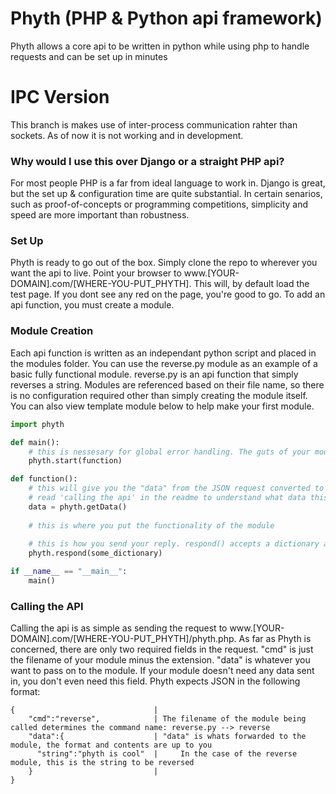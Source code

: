 # Phyth (PHP & Python api framework)
Phyth allows a core api to be written in python while using php to handle requests and can be set up in minutes

# IPC Version
This branch is makes use of inter-process communication rahter than sockets. As of now it is not working and in development.

### Why would I use this over Django or a straight PHP api?
For most people PHP is a far from ideal language to work in. Django is great, but the set up & configuration time are quite substantial. In certain senarios, such as proof-of-concepts or programming competitions, simplicity and speed are more important than robustness. 

### Set Up
Phyth is ready to go out of the box. Simply clone the repo to wherever you want the api to live. Point your browser to www.[YOUR-DOMAIN].com/[WHERE-YOU-PUT_PHYTH]. This will, by default load the test page. If you dont see any red on the page, you're good to go. To add an api function, you must create a module. 

### Module Creation
Each api function is written as an independant python script and placed in the modules folder. You can use the reverse.py module as an example of a basic fully functional module. reverse.py is an api function that simply reverses a string. Modules are referenced based on their file name, so there is no configuration required other than simply creating the module itself. You can also view template module below to help make your first module. 
```python
import phyth

def main():
	# this is nessesary for global error handling. The guts of your module go in function()
	phyth.start(function)

def function():
	# this will give you the "data" from the JSON request converted to a python dictionary
	# read 'calling the api' in the readme to understand what data this is getting
	data = phyth.getData()
	
	# this is where you put the functionality of the module
	
	# this is how you send your reply. respond() accepts a dictionary as the parameter
	phyth.respond(some_dictionary)

if __name__ == "__main__":
    main()
```

### Calling the API
Calling the api is as simple as sending the request to www.[YOUR-DOMAIN].com/[WHERE-YOU-PUT_PHYTH]/phyth.php. As far as Phyth is concerned, there are only two required fields in the request. "cmd" is just the filename of your module minus the extension. "data" is whatever you want to pass on to the module. If your module doesn't need any data sent in, you don't even need this field. Phyth expects JSON in the following format:
```
{                               |
    "cmd":"reverse",            | The filename of the module being called determines the command name: reverse.py --> reverse
    "data":{                    | "data" is whats forwarded to the module, the format and contents are up to you
      "string":"phyth is cool"  |     In the case of the reverse module, this is the string to be reversed
    }                           |
}    
```
